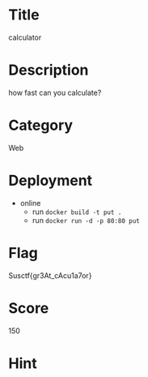 # Title
calculator
# Description
how fast can you calculate?
# Category
Web
# Deployment
* online
	* run `docker build -t put .`
	* run `docker run -d -p 80:80 put`
# Flag
Susctf{gr3At_cAcu1a7or}
# Score
150
# Hint
